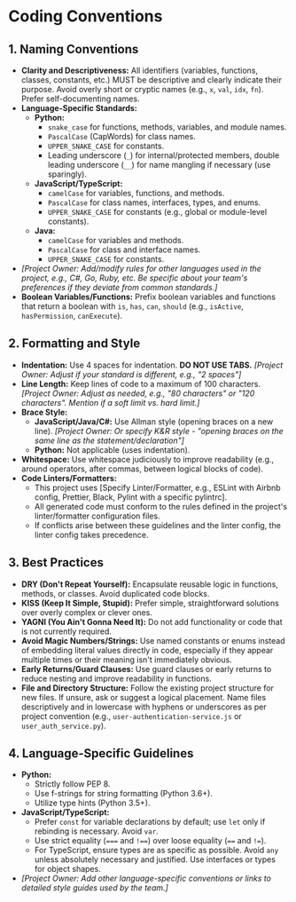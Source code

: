 # Coding Conventions

## 1. Naming Conventions
- **Clarity and Descriptiveness:** All identifiers (variables, functions, classes, constants, etc.) MUST be descriptive and clearly indicate their purpose. Avoid overly short or cryptic names (e.g., `x`, `val`, `idx`, `fn`). Prefer self-documenting names.
- **Language-Specific Standards:**
    - **Python:**
        - `snake_case` for functions, methods, variables, and module names.
        - `PascalCase` (CapWords) for class names.
        - `UPPER_SNAKE_CASE` for constants.
        - Leading underscore (`_`) for internal/protected members, double leading underscore (`__`) for name mangling if necessary (use sparingly).
    - **JavaScript/TypeScript:**
        - `camelCase` for variables, functions, and methods.
        - `PascalCase` for class names, interfaces, types, and enums.
        - `UPPER_SNAKE_CASE` for constants (e.g., global or module-level constants).
    - **Java:**
        - `camelCase` for variables and methods.
        - `PascalCase` for class and interface names.
        - `UPPER_SNAKE_CASE` for constants.
- *[Project Owner: Add/modify rules for other languages used in the project, e.g., C#, Go, Ruby, etc. Be specific about your team's preferences if they deviate from common standards.]*
- **Boolean Variables/Functions:** Prefix boolean variables and functions that return a boolean with `is`, `has`, `can`, `should` (e.g., `isActive`, `hasPermission`, `canExecute`).

## 2. Formatting and Style
- **Indentation:** Use 4 spaces for indentation. **DO NOT USE TABS.** *[Project Owner: Adjust if your standard is different, e.g., "2 spaces"]*
- **Line Length:** Keep lines of code to a maximum of 100 characters. *[Project Owner: Adjust as needed, e.g., "80 characters" or "120 characters". Mention if a soft limit vs. hard limit.]*
- **Brace Style:**
    - **JavaScript/Java/C#:** Use Allman style (opening braces on a new line). *[Project Owner: Or specify K&R style - "opening braces on the same line as the statement/declaration"]*
    - **Python:** Not applicable (uses indentation).
- **Whitespace:** Use whitespace judiciously to improve readability (e.g., around operators, after commas, between logical blocks of code).
- **Code Linters/Formatters:**
    - This project uses [Specify Linter/Formatter, e.g., ESLint with Airbnb config, Prettier, Black, Pylint with a specific pylintrc].
    - All generated code must conform to the rules defined in the project's linter/formatter configuration files.
    - If conflicts arise between these guidelines and the linter config, the linter config takes precedence.

## 3. Best Practices
- **DRY (Don't Repeat Yourself):** Encapsulate reusable logic in functions, methods, or classes. Avoid duplicated code blocks.
- **KISS (Keep It Simple, Stupid):** Prefer simple, straightforward solutions over overly complex or clever ones.
- **YAGNI (You Ain't Gonna Need It):** Do not add functionality or code that is not currently required.
- **Avoid Magic Numbers/Strings:** Use named constants or enums instead of embedding literal values directly in code, especially if they appear multiple times or their meaning isn't immediately obvious.
- **Early Returns/Guard Clauses:** Use guard clauses or early returns to reduce nesting and improve readability in functions.
- **File and Directory Structure:** Follow the existing project structure for new files. If unsure, ask or suggest a logical placement. Name files descriptively and in lowercase with hyphens or underscores as per project convention (e.g., `user-authentication-service.js` or `user_auth_service.py`).

## 4. Language-Specific Guidelines
- **Python:**
    - Strictly follow PEP 8.
    - Use f-strings for string formatting (Python 3.6+).
    - Utilize type hints (Python 3.5+).
- **JavaScript/TypeScript:**
    - Prefer `const` for variable declarations by default; use `let` only if rebinding is necessary. Avoid `var`.
    - Use strict equality (`===` and `!==`) over loose equality (`==` and `!=`).
    - For TypeScript, ensure types are as specific as possible. Avoid `any` unless absolutely necessary and justified. Use interfaces or types for object shapes.
- *[Project Owner: Add other language-specific conventions or links to detailed style guides used by the team.]*